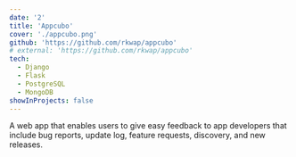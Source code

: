 ```yaml
---
date: '2'
title: 'Appcubo'
cover: './appcubo.png'
github: 'https://github.com/rkwap/appcubo'
# external: 'https://github.com/rkwap/appcubo'
tech:
  - Django
  - Flask
  - PostgreSQL
  - MongoDB
showInProjects: false
---
```


A web app that enables users to give easy feedback to app developers that include bug reports, update log, feature requests, discovery, and new releases.
